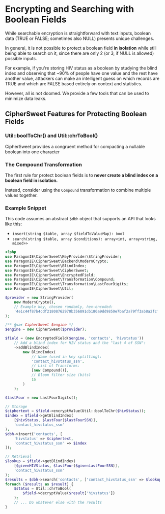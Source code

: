 # Encrypting and Searching with Boolean Fields

While searchable encryption is straightforward with text inputs, boolean
data (TRUE or FALSE; sometimes also NULL) presents unique challenges.

In general, it is not possible to protect a boolean field **in isolation**
while still being able to search on it, since there are only 2 (or 3, if
NULL is allowed) possible inputs.

For example, if you're storing HIV status as a boolean by studying the
blind index and observing that ~90% of people have one value and the
rest have another value, attackers can make an intelligent guess on
which records are TRUE and which are FALSE based entirely on context and
statistics.

However, all is not doomed. We provide a few tools that can be used to
minimize data leaks.

## CipherSweet Features for Protecting Boolean Fields

### Util::boolToChr() and Util::chrToBool()

CipherSweet provides a congruent method for compacting a nullable boolean
into one character

### The Compound Transformation

The first rule for protect boolean fields is to **never create a blind index
on a boolean field in isolation.**

Instead, consider using the `Compound` transformation to combine
multiple values together.

### Example Snippet

This code assumes an abstract `$dbh` object that supports an API that
looks like this:

* `insert(string $table, array $fieldToValueMap): bool`
* `search(string $table, array $conditions): array<int, array<string, mixed>>`

```php
<?php
use ParagonIE\CipherSweet\KeyProvider\StringProvider;
use ParagonIE\CipherSweet\Backend\ModernCrypto;
use ParagonIE\CipherSweet\BlindIndex;
use ParagonIE\CipherSweet\CipherSweet;
use ParagonIE\CipherSweet\EncryptedField;
use ParagonIE\CipherSweet\Transformation\Compound;
use ParagonIE\CipherSweet\Transformation\LastFourDigits;
use ParagonIE\CipherSweet\Util;

$provider = new StringProvider(
    new ModernCrypto(),
    // Example key, chosen randomly, hex-encoded:
    '4e1c44f87b4cdf21808762970b356891db180a9dd9850e7baf2a79ff3ab8a2fc'
);

/** @var CipherSweet $engine */
$engine = new CipherSweet($provider);

$field = (new EncryptedField($engine, 'contacts', 'hivstatus'))
    // Add a blind index for HIV status and the "last 4 of SSN":
    ->addBlindIndex(
        new BlindIndex(
            // Name (used in key splitting):
            'contact_hivstatus_ssn',
            // List of Transforms:
            [new Compound()],
            // Bloom filter size (bits)
            16
        )
    );

$lastFour = new LastFourDigits();

// Storage
$ciphertext = $field->encryptValue(Util::boolToChr($hivStatus));
$index = $field->getBlindIndex(
    [$hivStatus, $lastFour($lastFourSSN)],
    'contact_hivstatus_ssn'
);
$dbh->insert('contacts', [
    'hivstatus' => $ciphertext,
    'contact_hivstatus_ssn' => $index
]);

// Retrieval
$lookup = $field->getBlindIndex(
    [$givenHIVStatus, $lastFour($givenLastFourSSN)],
    'contact_hivstatus_ssn'
);
$results = $dbh->search('contacts', ['contact_hivstatus_ssn' => $lookup]);
foreach ($results as $result) {
    $status = Util::chrToBool(
        $field->decryptValue($result['hivstatus'])
    );
    // ... Do whatever else with the results
}
```
